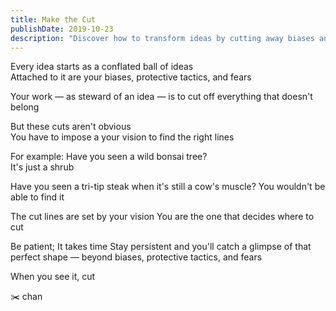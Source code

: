 ```yaml
---
title: Make the Cut
publishDate: 2019-10-23
description: "Discover how to transform ideas by cutting away biases and fears, just like a bonsai artist or a skilled butcher. Patience and vision lead to perfection."
---
```


Every idea starts as a conflated ball of ideas  
Attached to it are your biases, protective tactics, and fears

Your work — as steward of an idea — is to cut off everything that doesn't belong

But these cuts aren't obvious  
You have to impose a your vision to find the right lines

For example:
Have you seen a wild bonsai tree?  
It's just a shrub

Have you seen a tri-tip steak when it's still a cow's muscle?
You wouldn't be able to find it

The cut lines are set by your vision
You are the one that decides where to cut

Be patient; It takes time
Stay persistent and you'll catch a glimpse of that perfect shape — beyond biases, protective tactics, and fears

When you see it, cut

✂️ chan
